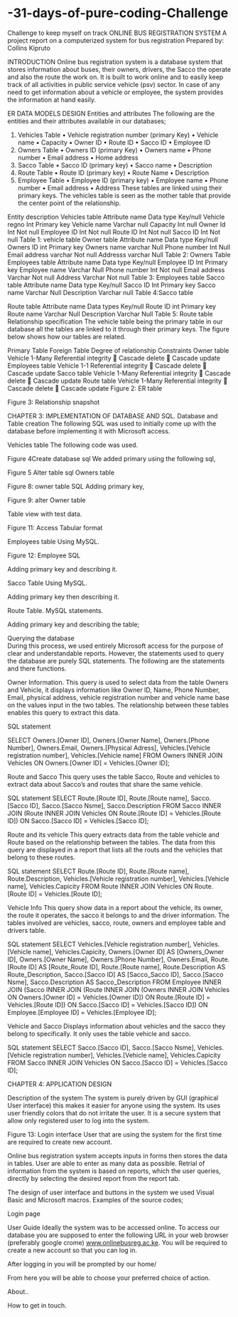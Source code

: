 # -31-days-of-pure-coding-Challenge
Challenge to keep myself on track
ONLINE BUS REGISTRATION SYSTEM
A project report on a computerized system for bus registration
Prepared by:
Collins Kipruto	

INTRODUCTION
Online bus registration system is a database system that stores information about buses, their owners, drivers, the Sacco the operate and also the route the work on. It is built to work online and to easily keep track of all activities in public service vehicle (psv) sector. In case of any need to get information about a vehicle or employee, the system provides the information at hand easily. 
 

ER DATA MODELS DESIGN
Entities and attributes
The following are the entities and their attributes available in our databases;
1.	Vehicles Table
•	Vehicle registration number (primary Key)
•	Vehicle name
•	Capacity
•	Owner ID
•	Route ID
•	Sacco ID
•	Employee ID
2.	Owners Table
•	Owners ID (primary Key)
•	Owners name
•	Phone number
•	Email address
•	Home address
3.	Sacco Table
•	Sacco ID (primary key)
•	Sacco name
•	Description
4.	Route Table
•	Route ID (primary key)
•	Route Name
•	Description
5.	Employee Table
•	Employee ID (primary key)
•	Employee name
•	Phone number
•	Email address
•	Address
These tables are linked using their primary keys. The vehicles table is seen as the mother table that provide the center point of the relationship.


Entity description
Vehicles table
Attribute name	Data type	Key/null
Vehicle regno	Int	Primary key
Vehicle name	Varchar	null
Capacity 	Int	null
Owner Id	Int	Not null
Employee ID	Int 	Not null
Route ID	Int	Not null
Sacco ID	Int	Not null 
Table 1: vehicle table
Owner table
Attribute name	Data type	Key/null
Owners ID	int	Primary key
Owners name	varchar	Null 
Phone number	Int	Null
Email address	varchar	Not null
Addresss	varchar	Null
Table 2: Owners Table
Employees table
Attribute name	Data type	Key/null
Employee ID	Int 	Primary key
Employee name	Varchar 	Null
Phone number	Int   	Not null
Email address 	Varchar 	Not null
Address 	Varchar 	Not null
Table 3: Employees table
Sacco table
Attribute name	Data type	Key/null
Sacco ID	Int  	Primary key
Sacco name	Varchar 	Null
Description  	Varchar 	null
Table 4:Sacco table

Route table
Attribute name	Data types	Key/null
Route ID	int	Primary key
Route name	Varchar 	Null 
Description  	Varchar 	Null 
Table 5: Route table
Relationship specification
The vehicle table being the primary table in our database all the tables are linked to it through their primary keys. The figure below shows how our tables are related.

Primary Table	Foreign Table	Degree of relationship	Constraints
Owner table	Vehicle	1-Many	Referential integrity
	Cascade delete
	Cascade update
Employees table	Vehicle	1-1	Referential integrity
	Cascade delete
	Cascade update
Sacco table	Vehicle	1-Many	Referential integrity
	Cascade delete
	Cascade update
Route table	Vehicle	1-Many	Referential integrity
	Cascade delete
	Cascade update
Figure 2: ER table
 
Figure 3: Relationship snapshot

CHAPTER 3: IMPLEMENTATION OF DATABASE AND SQL.
Database and Table creation
The following SQL was used to initially come up with the database before implementing it with Microsoft access.

Vehicles table
The following code was used.

 
Figure 4Create database sql
We added primary using the following sql,
 
Figure 5 Alter table sql
Owners table

 
Figure 8: owner table SQL
Adding primary key,

 
Figure 9: alter Owner table

Table view with test data.
 
Figure 11: Access Tabular format

Employees table
Using MySQL.
 
Figure 12: Employee SQL

Adding primary key and describing it. 

Sacco Table
Using MySQL.
  



Adding primary key then describing it.
 





Route Table.
MySQL statements.
 

Adding primary key and describing the table;

 

Querying the database  
During this process, we used entirely Microsoft access for the purpose of clear and understandable reports. However, the statements used to query the database are purely SQL statements. The following are the statements and there functions.

Owner Information.
 This query is used to select data from the table Owners and Vehicle, it displays information like Owner ID, Name, Phone Number, Email, physical address, vehicle registration number and vehicle name base on the values input in the two tables. The relationship between these tables enables this query to extract this data.

SQL statement

SELECT Owners.[Owner ID], Owners.[Owner Name], Owners.[Phone Number], Owners.Email, Owners.[Physical Adress], Vehicles.[Vehicle registration number], Vehicles.[Vehicle name]
FROM Owners INNER JOIN Vehicles ON Owners.[Owner ID] = Vehicles.[Owner ID]; 

Route and Sacco 
This query uses the table Sacco, Route and  vehicles to extract data about Sacco’s and routes that share the same vehicle.


SQL statement
SELECT Route.[Route ID], Route.[Route name], Sacco.[Sacco ID], Sacco.[Sacco Nsme], Sacco.Description
FROM Sacco INNER JOIN (Route INNER JOIN Vehicles ON Route.[Route ID] = Vehicles.[Route ID]) ON Sacco.[Sacco ID] = Vehicles.[Sacco ID];

Route and its vehicle
This query extracts data from the table vehicle and Route based on the relationship between the tables. The data from this query are displayed in a report that lists all the routs and the vehicles that belong to these routes.

SQL statement
SELECT Route.[Route ID], Route.[Route name], Route.Description, Vehicles.[Vehicle registration number], Vehicles.[Vehicle name], Vehicles.Capicity
FROM Route INNER JOIN Vehicles ON Route.[Route ID] = Vehicles.[Route ID];

Vehicle Info
This query show data in a report about the vehicle, its owner, the route it operates, the sacco it belongs to and the driver information. The tables involved are vehicles, sacco, route, owners and employee table and drivers table.
 
SQL statement
SELECT Vehicles.[Vehicle registration number], Vehicles.[Vehicle name], Vehicles.Capicity, Owners.[Owner ID] AS [Owners_Owner ID], Owners.[Owner Name], Owners.[Phone Number], Owners.Email, Route.[Route ID] AS [Route_Route ID], Route.[Route name], Route.Description AS Route_Description, Sacco.[Sacco ID] AS [Sacco_Sacco ID], Sacco.[Sacco Nsme], Sacco.Description AS Sacco_Description
FROM Employee INNER JOIN (Sacco INNER JOIN (Route INNER JOIN (Owners INNER JOIN Vehicles ON Owners.[Owner ID] = Vehicles.[Owner ID]) ON Route.[Route ID] = Vehicles.[Route ID]) ON Sacco.[Sacco ID] = Vehicles.[Sacco ID]) ON Employee.[Employee ID] = Vehicles.[Employee ID];

Vehicle and Sacco
Displays information about vehicles and the sacco they belong to specifically. It only uses the table vehicle and sacco.

SQL statement
SELECT Sacco.[Sacco ID], Sacco.[Sacco Nsme], Vehicles.[Vehicle registration number], Vehicles.[Vehicle name], Vehicles.Capicity
FROM Sacco INNER JOIN Vehicles ON Sacco.[Sacco ID] = Vehicles.[Sacco ID];

CHAPTER 4: APPLICATION DESIGN

Description of the system
The system is purely driven by GUI (graphical User interface) this makes it easier for anyone using the system. Its uses user friendly colors that do not irritate the user.
It is a secure system that allow only registered user to log into the system.
 
Figure 13: Login interface
User that are using the system for the first time are required to create new account.

Online bus registration system accepts inputs in forms then stores the data in tables. User are able to enter as many data as possible. Retrial of information from the system is based on reports, which the user queries, directly by selecting the desired report from the report tab.

The design of user interface and buttons in the system we used Visual Basic and Microsoft macros.
Examples of the source codes;




Login page
 
 
User Guide
Ideally the system was to be accessed online. To access our database you are supposed to enter the following URL in your web browser (preferably google crome) www.onlinebusreg.ac.ke.
You will be required to create a new account so that you can log in.
 
After logging in you will be prompted by our home/
 



 

From here you will be able to choose your preferred choice of action.
 




 
About..
 

How to get in touch.


